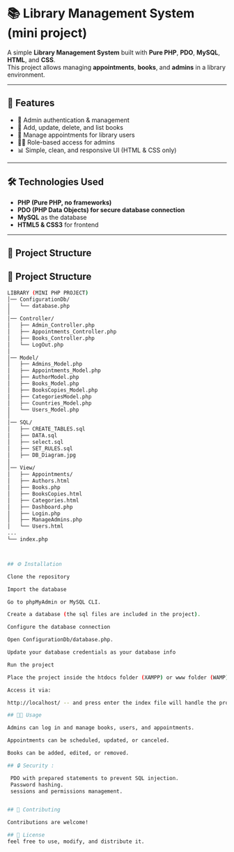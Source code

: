 # 📚 Library Management System (mini project)  

A simple **Library Management System** built with **Pure PHP**, **PDO**, **MySQL**, **HTML**, and **CSS**.  
This project allows managing **appointments**, **books**, and **admins** in a library environment.  

---

## 🚀 Features  
- 🔐 Admin authentication & management  
- 📖 Add, update, delete, and list books  
- 📅 Manage appointments for library users  
- 👨‍💻 Role-based access for admins  
- 📊 Simple, clean, and responsive UI (HTML & CSS only)  

---

## 🛠️ Technologies Used  
- **PHP (Pure PHP, no frameworks)**  
- **PDO (PHP Data Objects) for secure database connection**  
- **MySQL** as the database  
- **HTML5 & CSS3** for frontend  

---

## 📂 Project Structure  

## 📂 Project Structure  

```bash
LIBRARY (MINI PHP PROJECT)
│── ConfigurationDb/
│   └── database.php
│
│── Controller/
│   ├── Admin_Controller.php
│   ├── Appointments_Controller.php
│   ├── Books_Controller.php
│   └── LogOut.php
│
│── Model/
│   ├── Admins_Model.php
│   ├── Appointments_Model.php
│   ├── AuthorModel.php
│   ├── Books_Model.php
│   ├── BooksCopies_Model.php
│   ├── CategoriesModel.php
│   ├── Countries_Model.php
│   └── Users_Model.php
│
│── SQL/
│   ├── CREATE_TABLES.sql
│   ├── DATA.sql
│   ├── select.sql
│   ├── SET_RULES.sql
│   ├── DB_Diagram.jpg
│
│── View/
│   ├── Appointments/
│   ├── Authors.html
│   ├── Books.php
│   ├── BooksCopies.html
│   ├── Categories.html
│   ├── Dashboard.php
│   ├── Login.php
│   ├── ManageAdmins.php
│   └── Users.html
...
└── index.php



## ⚙️ Installation

Clone the repository

Import the database

Go to phpMyAdmin or MySQL CLI.

Create a database (the sql files are included in the project).

Configure the database connection

Open ConfigurationDb/database.php.

Update your database credentials as your database info

Run the project

Place the project inside the htdocs folder (XAMPP) or www folder (WAMP).

Access it via:

http://localhost/ -- and press enter the index file will handle the process

## 👨‍💻 Usage

Admins can log in and manage books, users, and appointments.

Appointments can be scheduled, updated, or canceled.

Books can be added, edited, or removed.

## 🔒 Security :

 PDO with prepared statements to prevent SQL injection.
 Password hashing.
 sessions and permissions management.


## 🤝 Contributing

Contributions are welcome!

## 📜 License
feel free to use, modify, and distribute it.

